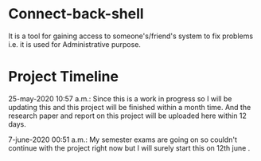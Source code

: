 # Connect-back-shell
It is a tool for gaining access to someone's/friend's system to fix problems i.e. it is used for Administrative purpose.

# Project Timeline 
25-may-2020 10:57 a.m.: Since this is a work in progress so I will be updating this and this project will be finished within a month      time. And the research paper and report on this project will be uploaded here within 12 days.

7-june-2020  00:51 a.m.: My semester exams are going on so couldn't continue with the project right now but I will surely start this on 12th june . 









